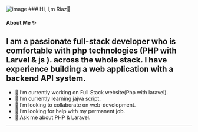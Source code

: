 



![image](https://github.com/Riaz711/Riaz711/assets/146711970/d5644998-055b-4b9e-bb35-95538101814e)
                              ### Hi, I,m Riaz👋
#### About Me ✨ 
I am a passionate full-stack developer who is comfortable with php technologies (PHP with Larvel & js ). across the whole stack. I have experience building a web application with a backend API system.
----------------------------------------------------------------------------
- 🔭 I’m currently working on Full Stack website(Php with laravel).
- 🌱 I’m currently learning jajva script.
- 👯 I’m looking to collaborate on web-development.
- 🤔 I’m looking for help with my permanent job.
- 💬 Ask me about PHP & Laravel.
 --------------------------------------------------------------------------
  

